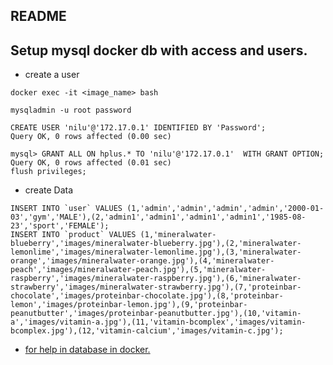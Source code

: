 README
--

## Setup mysql docker db with access and users.


- create a user

```roomsql
docker exec -it <image_name> bash

mysqladmin -u root password

CREATE USER 'nilu'@'172.17.0.1' IDENTIFIED BY 'Password';
Query OK, 0 rows affected (0.00 sec)

mysql> GRANT ALL ON hplus.* TO 'nilu'@'172.17.0.1'  WITH GRANT OPTION;
Query OK, 0 rows affected (0.01 sec)
flush privileges;
```
- create Data

```roomsql
INSERT INTO `user` VALUES (1,'admin','admin','admin','admin','2000-01-03','gym','MALE'),(2,'admin1','admin1','admin1','admin1','1985-08-23','sport','FEMALE');
INSERT INTO `product` VALUES (1,'mineralwater-blueberry','images/mineralwater-blueberry.jpg'),(2,'mineralwater-lemonlime','images/mineralwater-lemonlime.jpg'),(3,'mineralwater-orange','images/mineralwater-orange.jpg'),(4,'mineralwater-peach','images/mineralwater-peach.jpg'),(5,'mineralwater-raspberry','images/mineralwater-raspberry.jpg'),(6,'mineralwater-strawberry','images/mineralwater-strawberry.jpg'),(7,'proteinbar-chocolate','images/proteinbar-chocolate.jpg'),(8,'proteinbar-lemon','images/proteinbar-lemon.jpg'),(9,'proteinbar-peanutbutter','images/proteinbar-peanutbutter.jpg'),(10,'vitamin-a','images/vitamin-a.jpg'),(11,'vitamin-bcomplex','images/vitamin-bcomplex.jpg'),(12,'vitamin-calcium','images/vitamin-c.jpg');

```

- [for help in database in docker.](https://developpaper.com/running-multiple-mysql-instances-on-different-ports-mapped-by-docker-port/)

